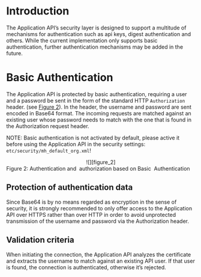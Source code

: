 
[figure_2]: media/img/figure_2.png "Figure 2: Authentication and  authorization based on Basic  Authentication"

# Introduction

The Application API’s security layer is designed to support a multitude of mechanisms for authentication such as api keys, digest authentication and others. While the current implementation only supports basic authentication, further authentication mechanisms may be added in the future.

# Basic Authentication
The Application API is protected by basic authentication, requiring a user and a password be sent in the form of the standard HTTP `Authorization` header. (see [Figure 2](#figure_2)). In the header, the username and password are sent encoded in Base64 format.
The incoming requests are matched against an existing user whose password needs to match with the one that is found in the Authorization request header.

NOTE: Basic authentication is not activated by default, please active it before using the Application API in the security settings: `etc/security/mh_default_org.xml`!

<center>
![][figure_2]
</center>
<a name="figure_2"></a>Figure 2: Authentication and  authorization based on Basic  Authentication

## Protection of authentication data
Since Base64 is by no means regarded as encryption in the sense of security, it is strongly recommended to only offer access to the Application API over HTTPS rather than over HTTP in order to avoid unprotected transmission of the username and password via the Authorization header.


## Validation criteria
When initiating the connection, the Application API analyzes the certificate and extracts the username to match against an existing API user. If that user is found, the connection is authenticated, otherwise it’s rejected.
